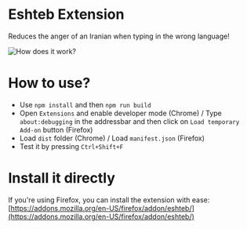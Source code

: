# Eshteb Extension
Reduces the anger of an Iranian when typing in the wrong language!

![How does it work?](https://i.postimg.cc/hPg3JhJP/eshteb.gif)

# How to use?
- Use `npm install` and then `npm run build`
- Open `Extensions` and enable developer mode (Chrome) / Type `about:debugging` in the addressbar and then click on `Load temporary Add-on` button (Firefox)
- Load `dist` folder (Chrome) / Load `manifest.json` (Firefox)
- Test it by pressing `Ctrl+Shift+F`

# Install it directly
If you're using Firefox, you can install the extension with ease:  
[https://addons.mozilla.org/en-US/firefox/addon/eshteb/](https://addons.mozilla.org/en-US/firefox/addon/eshteb/)
